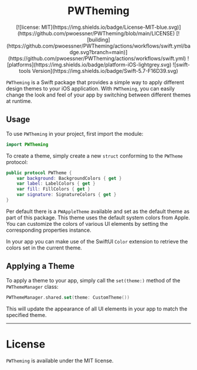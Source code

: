 <h1 align="center">
    PWTheming
</h1>

<p align="center">
[![license: MIT](https://img.shields.io/badge/License-MIT-blue.svg)](https://github.com/pwoessner/PWTheming/blob/main/LICENSE)
[![building](https://github.com/pwoessner/PWTheming/actions/workflows/swift.yml/badge.svg?branch=main)](https://github.com/pwoessner/PWTheming/actions/workflows/swift.yml)
![platforms](https://img.shields.io/badge/platform-iOS-lightgrey.svg)
![swift-tools Version](https://img.shields.io/badge/Swift-5.7-F16D39.svg)
</p>

`PWTheming` is a Swift package that provides a simple way to apply different design themes to your iOS application. 
With `PWTheming`, you can easily change the look and feel of your app by switching between different themes at runtime. 

## Usage
To use `PWTheming` in your project, first import the module:

```swift
import PWTheming
```

To create a theme, simply create a new `struct` conforming to the `PWTheme` protocol:

```swift
public protocol PWTheme {
    var background: BackgroundColors { get }
    var label: LabelColors { get }
    var fill: FillColors { get }
    var signature: SignatureColors { get }
}
```

Per default there is a `PWAppleTheme` available and set as the default theme as part of this package.
This theme uses the default system colors from Apple.
You can customize the colors of various UI elements by setting the corresponding properties instance.

In your app you can make use of the SwiftUI `Color` extension to retrieve the colors set in the current theme.

## Applying a Theme
To apply a theme to your app, simply call the `set(theme:)` method of the `PWThemeManager` class:

```swift
PWThemeManager.shared.set(theme: CustomTheme())
```

This will update the appearance of all UI elements in your app to match the specified theme.


---
# License
`PWTheming` is available under the MIT license.


